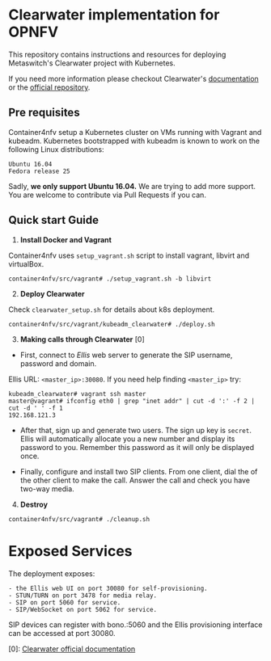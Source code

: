 # Clearwater implementation for OPNFV


This repository contains instructions and resources for deploying Metaswitch's Clearwater project with Kubernetes.


If you need more information please checkout Clearwater's
[documentation](https://github.com/opnfv/container4nfv/blob/master/docs/release/userguide/clearwater-project.rst)
or the [official repository](https://github.com/Metaswitch/clearwater-docker).

## Pre requisites
Container4nfv setup a Kubernetes cluster on VMs running with Vagrant and kubeadm.
Kubernetes bootstrapped with kubeadm is known to work on the following Linux distributions:

    Ubuntu 16.04
    Fedora release 25

   Sadly, **we only support Ubuntu 16.04.** We are trying to add more support. You are welcome
to contribute via Pull Requests if you can.

## Quick start Guide
1. **Install Docker and Vagrant**


Container4nfv uses `setup_vagrant.sh` script to install vagrant, libvirt and virtualBox.

```
container4nfv/src/vagrant# ./setup_vagrant.sh -b libvirt
```

2. **Deploy Clearwater**

Check `clearwater_setup.sh` for details about k8s deployment.


```
container4nfv/src/vagrant/kubeadm_clearwater# ./deploy.sh
```
3. **Making calls through Clearwater** [0]

-  First, connect to *Ellis* web server to generate the SIP username, password and domain.


Ellis URL: `<master_ip>:30080`. If you need help finding  `<master_ip>` try:
```
kubeadm_clearwater# vagrant ssh master
master@vagrant# ifconfig eth0 | grep "inet addr" | cut -d ':' -f 2 | cut -d ' ' -f 1
192.168.121.3
```

- After that, sign up and generate two users. The sign up key is `secret`. Ellis will automatically
allocate you a new number and display its password to you. Remember this password as it will only be
displayed once.

- Finally, configure and install two SIP clients. From one client, dial the <username> of the other
client to make the call. Answer the call and check you have two-way media.

4. **Destroy**
```
container4nfv/src/vagrant# ./cleanup.sh
```


# Exposed Services


The deployment exposes:

    - the Ellis web UI on port 30080 for self-provisioning.
    - STUN/TURN on port 3478 for media relay.
    - SIP on port 5060 for service.
    - SIP/WebSocket on port 5062 for service.

SIP devices can register with bono.:5060 and the Ellis provisioning interface can be accessed at port 30080.

[0]: [Clearwater official documentation](http://clearwater.readthedocs.io/en/stable/Making_your_first_call.html)
